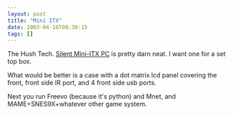 ```yaml
---
layout: post
title: "Mini ITX"
date: 2003-04-16T08:30:15
tags: []
---
```


The Hush Tech. [Silent Mini-ITX PC][1] is pretty darn neat. I want one for a set top box.

What would be better is a case with a dot matrix lcd panel covering the front, front side IR port, and 4 front side usb ports.

Next you run Freevo (because it's python) and Mnet, and MAME+SNES9X+whatever other game system.

   [1]: http://www.hushtechnologies.net/hushmini.htm
